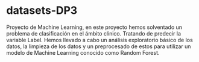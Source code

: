 # datasets-DP3
Proyecto de Machine Learning, en este proyecto hemos solventado un problema de clasificación en el ámbito clinico.
Tratando de predecir la variable Label. 
Hemos llevado a cabo un análisis exploratorio básico de los datos, la limpieza de los datos y un preprocesado de estos para utilizar un modelo de Machine Learning conocido como Random Forest.
